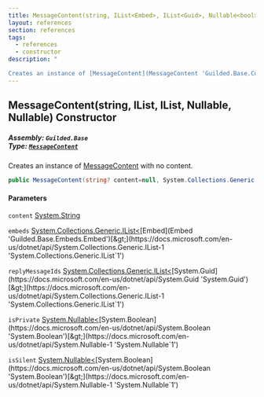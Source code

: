 ```yaml
---
title: MessageContent(string, IList<Embed>, IList<Guid>, Nullable<bool>, Nullable<bool>)
layout: references
section: references
tags:
  - references
  - constructor
description: "

Creates an instance of [MessageContent](MessageContent 'Guilded.Base.Content.MessageContent') with no content."
---
```


## MessageContent(string, IList<Embed>, IList<Guid>, Nullable<bool>, Nullable<bool>) Constructor
##### **Assembly:** `Guilded.Base`<br/>**Type:** [`MessageContent`](MessageContent 'Guilded.Base.Content.MessageContent')

Creates an instance of [MessageContent](MessageContent 'Guilded.Base.Content.MessageContent') with no content.

```csharp
public MessageContent(string? content=null, System.Collections.Generic.IList<Guilded.Base.Embeds.Embed>? embeds=null, System.Collections.Generic.IList<Guid>? replyMessageIds=null, System.Nullable<bool> isPrivate=null, System.Nullable<bool> isSilent=null);
```
#### Parameters

<a name='Guilded.Base.Content.MessageContent.MessageContent(string,System.Collections.Generic.IList_Guilded.Base.Embeds.Embed_,System.Collections.Generic.IList_Guid_,System.Nullable_bool_,System.Nullable_bool_).content'></a>

`content` [System.String](https://docs.microsoft.com/en-us/dotnet/api/System.String 'System.String')

<a name='Guilded.Base.Content.MessageContent.MessageContent(string,System.Collections.Generic.IList_Guilded.Base.Embeds.Embed_,System.Collections.Generic.IList_Guid_,System.Nullable_bool_,System.Nullable_bool_).embeds'></a>

`embeds` [System.Collections.Generic.IList&lt;](https://docs.microsoft.com/en-us/dotnet/api/System.Collections.Generic.IList-1 'System.Collections.Generic.IList`1')[Embed](Embed 'Guilded.Base.Embeds.Embed')[&gt;](https://docs.microsoft.com/en-us/dotnet/api/System.Collections.Generic.IList-1 'System.Collections.Generic.IList`1')

<a name='Guilded.Base.Content.MessageContent.MessageContent(string,System.Collections.Generic.IList_Guilded.Base.Embeds.Embed_,System.Collections.Generic.IList_Guid_,System.Nullable_bool_,System.Nullable_bool_).replyMessageIds'></a>

`replyMessageIds` [System.Collections.Generic.IList&lt;](https://docs.microsoft.com/en-us/dotnet/api/System.Collections.Generic.IList-1 'System.Collections.Generic.IList`1')[System.Guid](https://docs.microsoft.com/en-us/dotnet/api/System.Guid 'System.Guid')[&gt;](https://docs.microsoft.com/en-us/dotnet/api/System.Collections.Generic.IList-1 'System.Collections.Generic.IList`1')

<a name='Guilded.Base.Content.MessageContent.MessageContent(string,System.Collections.Generic.IList_Guilded.Base.Embeds.Embed_,System.Collections.Generic.IList_Guid_,System.Nullable_bool_,System.Nullable_bool_).isPrivate'></a>

`isPrivate` [System.Nullable&lt;](https://docs.microsoft.com/en-us/dotnet/api/System.Nullable-1 'System.Nullable`1')[System.Boolean](https://docs.microsoft.com/en-us/dotnet/api/System.Boolean 'System.Boolean')[&gt;](https://docs.microsoft.com/en-us/dotnet/api/System.Nullable-1 'System.Nullable`1')

<a name='Guilded.Base.Content.MessageContent.MessageContent(string,System.Collections.Generic.IList_Guilded.Base.Embeds.Embed_,System.Collections.Generic.IList_Guid_,System.Nullable_bool_,System.Nullable_bool_).isSilent'></a>

`isSilent` [System.Nullable&lt;](https://docs.microsoft.com/en-us/dotnet/api/System.Nullable-1 'System.Nullable`1')[System.Boolean](https://docs.microsoft.com/en-us/dotnet/api/System.Boolean 'System.Boolean')[&gt;](https://docs.microsoft.com/en-us/dotnet/api/System.Nullable-1 'System.Nullable`1')